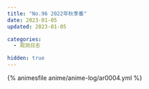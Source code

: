 ```yaml
---
title: "No.96 2022年秋季番"
date: 2023-01-05
updated: 2023-01-05

categories: 
  - 观测日志

hidden: true
---
```


{% animesfile anime/anime-log/ar0004.yml %}
